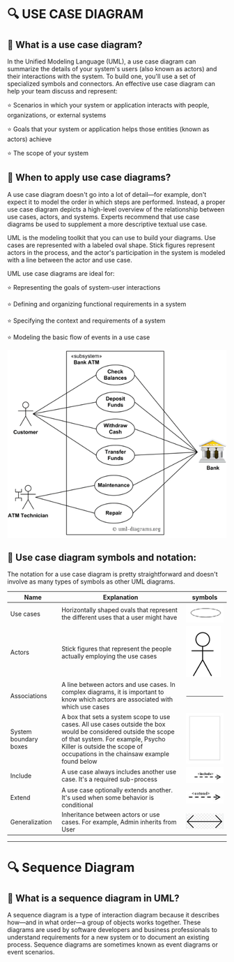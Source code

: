 ﻿# 🔍 USE CASE DIAGRAM

## 📌 What is a use case diagram?

In the Unified Modeling Language (UML), 
a use case diagram can summarize the details of your system's users 
(also known as actors) and their interactions with the system. To build one,
you'll use a set of specialized symbols and connectors. An effective use case diagram
can help your team discuss and represent:

⭐ Scenarios in which your system or application interacts with people, organizations, or external systems

⭐ Goals that your system or application helps those entities (known as actors) achieve

⭐ The scope of your system

## 📌 When to apply use case diagrams?
A use case diagram doesn't go into a lot of detail—for example, don't expect it to model the order in which steps are performed. Instead, a proper use case diagram depicts a high-level overview of the relationship between use cases, actors, and systems. Experts recommend that use case diagrams be used to supplement a more descriptive textual use case.

UML is the modeling toolkit that you can use to build your diagrams. Use cases are represented with a labeled oval shape. Stick figures represent actors in the process, and the actor's participation in the system is modeled with a line between the actor and use case.

 UML use case diagrams are ideal for:

⭐ Representing the goals of system-user interactions

⭐ Defining and organizing functional requirements in a system

⭐ Specifying the context and requirements of a system

⭐ Modeling the basic flow of events in a use case

![](image/UseCaseExampleAtm.png)    


## 📌 Use case diagram symbols and notation:

The notation for a use case diagram is pretty straightforward and doesn't involve as many types of symbols as other UML diagrams. 

|Name |Explanation |symbols
|--------|---------|-------|
|Use cases| Horizontally shaped ovals that represent the different uses that a user might have|![](image/UseCase.png)   
|Actors| Stick figures that represent the people actually employing the use cases|![](image/Actor.png)
|Associations| A line between actors and use cases. In complex diagrams, it is important to know which actors are associated with which use cases|![](image/Associations.png)
|System boundary boxes| A box that sets a system scope to use cases. All use cases outside the box would be considered outside the scope of that system. For example, Psycho Killer is outside the scope of occupations in the chainsaw example found below|![](image/system.png)
|Include| A use case always includes another use case. It's a required sub-process|![](image/include.png)
|Extend|A use case optionally extends another. It's used when some behavior is conditional|![](image/extend.png)  
|Generalization|Inheritance between actors or use cases. For example, Admin inherits from User|![](image/Generalization.png)

---------------------
# 🔍 Sequence Diagram

## 📌 What is a sequence diagram in UML?

A sequence diagram is a type of interaction diagram because it describes how—and in what order—a group of objects works together. These diagrams are used by software developers and business professionals to understand requirements for a new system or to document an existing process. 
Sequence diagrams are sometimes known as event diagrams or event scenarios.